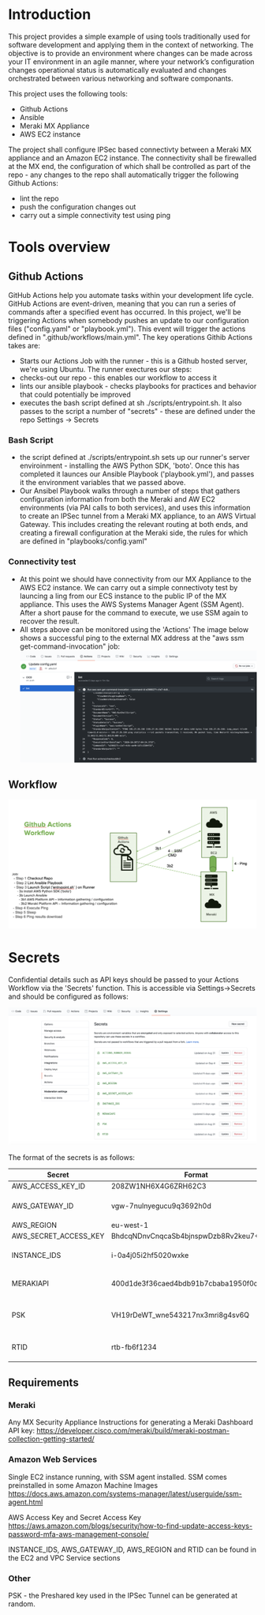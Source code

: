 # Introduction

This project provides a simple example of using tools traditionally used for software development and applying them in the context of networking. The objective is to provide an environment where changes can be made across your IT environment in an agile manner, where your network’s configuration changes operational status is automatically evaluated and changes orchestrated between various networking and software componants.

This project uses the following tools:

* Github Actions
* Ansible
* Meraki MX Appliance
* AWS EC2 instance

The project shall configure IPSec based connectivty between a Meraki MX appliance and an Amazon EC2 instance. The connectivity shall be firewalled at the MX end, the configuration of which shall be controlled as part of the repo - any changes to the repo shall automatically trigger the following Github Actions:

* lint the repo
* push the configuration changes out
* carry out a simple connectivity test using ping


# Tools overview
## Github Actions
GitHub Actions help you automate tasks within your development life cycle. GitHub Actions are event-driven, meaning that you can run a series of commands after a specified event has occurred. In this project, we'll be triggering Actions when somebody pushes an update to our configuration files ("config.yaml" or "playbook.yml"). This event will trigger the actions defined in ".github/workflows/main.yml". The key operations Githib Actions takes are:

* Starts our Actions Job with the runner - this is a Github hosted server, we're using Ubuntu. The runner exectures our steps:
* checks-out our repo - this enables our workflow to access it
* lints our ansible playbook - checks playbooks for practices and behavior that could potentially be improved
* executes the bash script defined at sh ./scripts/entrypoint.sh. It also passes to the script a number of "secrets" - these are defined under the repo Settings -> Secrets
### Bash Script
* the script defined at ./scripts/entrypoint.sh sets up our runner's server enviroinment - installing the AWS Python SDK, 'boto'. Once this has completed it launces our Ansible Playbook ('playbook.yml'), and passes it the environment variables that we passed above.
* Our Ansibel Playbook walks through a number of steps that gathers configuration information from both the Meraki and AW EC2 environments (via PAI calls to both services), and uses this information to create an IPSec tunnel from a Meraki MX appliance, to an AWS Virtual Gateway. This includes creating the relevant routing at both ends, and creating a firewall configuration at the Meraki side, the rules for which are defined in "playbooks/config.yaml"
### Connectivity test
* At this point we should have connectivity from our MX Appliance to the AWS EC2 instance. We can carry out a simple connectivoty test by launcing a ling from our ECS instance to the public IP of the MX appliance. This uses the AWS Systems Manager Agent (SSM Agent). After a short pause for the command to execute, we use SSM again to recover the result.
* All steps above can be monitored using the 'Actions' The image below shows a successful ping to the external MX address at the "aws ssm get-command-invocation" job:
![Diagram](Images/Actions.png)


## Workflow
![Diagram](Images/Workflow.png)

# Secrets
Confidential details such as API keys should be passed to your Actions Workflow via the 'Secrets' function. This is accessible via Settings->Secrets and should be configured as follows:

![Diagram](Images/Secrets.png)

The format of the secrets is as follows:

Secret| Format | notes
------------ | ------------- | -------------------
AWS_ACCESS_KEY_ID | 208ZW1NH6X4G6ZRH62C3 |
AWS_GATEWAY_ID | vgw-7nulnyegucu9q3692h0d | Virtual Private Gateway
AWS_REGION | eu-west-1 | 
AWS_SECRET_ACCESS_KEY | BhdcqNDnvCnqcaSb4bjnspwDzb8Rv2keu7+CMytB| 
INSTANCE_IDS | i-0a4j05i2hf5020wxke | AWS EC2 Instance ID
MERAKIAPI | 400d1de3f36caed4bdb91b7cbaba1950f0d7827d | Meraki Dashboard API key
PSK | VH19rDeWT_wne543217nx3mri8g4sv6Q | Preshared key for IPSec Tunnel
RTID | rtb-fb6f1234 | AWS Route Table ID

## Requirements


### Meraki
Any MX Security Appliance
Instructions for generating a Meraki Dashboard API key:
https://developer.cisco.com/meraki/build/meraki-postman-collection-getting-started/

### Amazon Web Services
Single EC2 instance running, with SSM agent installed. SSM comes preinstalled in some Amazon Machine Images
https://docs.aws.amazon.com/systems-manager/latest/userguide/ssm-agent.html

AWS Access Key and Secret Access Key
https://aws.amazon.com/blogs/security/how-to-find-update-access-keys-password-mfa-aws-management-console/

INSTANCE_IDS, AWS_GATEWAY_ID, AWS_REGION and RTID can be found in the EC2 and VPC Service sections

### Other
PSK - the Preshared key used in the IPSec Tunnel can be generated at random.


 

